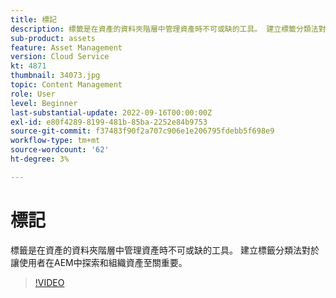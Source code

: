 ```yaml
---
title: 標記
description: 標籤是在資產的資料夾階層中管理資產時不可或缺的工具。 建立標籤分類法對於讓使用者在AEM中探索和組織資產至關重要。
sub-product: assets
feature: Asset Management
version: Cloud Service
kt: 4871
thumbnail: 34073.jpg
topic: Content Management
role: User
level: Beginner
last-substantial-update: 2022-09-16T00:00:00Z
exl-id: e80f4289-8199-481b-85ba-2252e84b9753
source-git-commit: f37483f90f2a707c906e1e206795fdebb5f698e9
workflow-type: tm+mt
source-wordcount: '62'
ht-degree: 3%

---
```


# 標記

標籤是在資產的資料夾階層中管理資產時不可或缺的工具。 建立標籤分類法對於讓使用者在AEM中探索和組織資產至關重要。

>[!VIDEO](https://video.tv.adobe.com/v/34073/?quality=12&learn=on&hidetitle=true)
